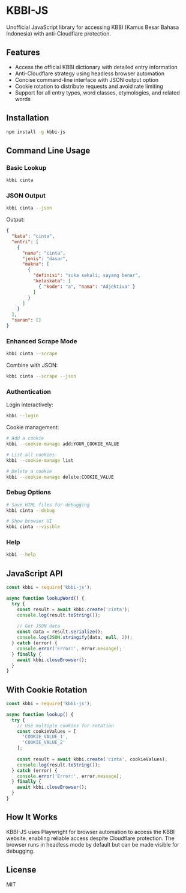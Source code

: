 # KBBI-JS

Unofficial JavaScript library for accessing KBBI (Kamus Besar Bahasa Indonesia) with anti-Cloudflare protection.

## Features

- Access the official KBBI dictionary with detailed entry information
- Anti-Cloudflare strategy using headless browser automation
- Concise command-line interface with JSON output option
- Cookie rotation to distribute requests and avoid rate limiting
- Support for all entry types, word classes, etymologies, and related words

## Installation

```bash
npm install -g kbbi-js
```

## Command Line Usage

### Basic Lookup

```bash
kbbi cinta
```

### JSON Output

```bash
kbbi cinta --json
```

Output:
```json
{
  "kata": "cinta",
  "entri": [
    {
      "nama": "cinta",
      "jenis": "dasar",
      "makna": [
        {
          "definisi": "suka sekali; sayang benar",
          "kelaskata": [
            { "kode": "a", "nama": "Adjektiva" }
          ]
        }
      ]
    }
  ],
  "saran": []
}
```

### Enhanced Scrape Mode

```bash
kbbi cinta --scrape
```

Combine with JSON:
```bash
kbbi cinta --scrape --json
```

### Authentication

Login interactively:
```bash
kbbi --login
```

Cookie management:
```bash
# Add a cookie
kbbi --cookie-manage add:YOUR_COOKIE_VALUE

# List all cookies
kbbi --cookie-manage list

# Delete a cookie
kbbi --cookie-manage delete:COOKIE_VALUE
```

### Debug Options

```bash
# Save HTML files for debugging
kbbi cinta --debug

# Show browser UI
kbbi cinta --visible
```

### Help

```bash
kbbi --help
```

## JavaScript API

```javascript
const kbbi = require('kbbi-js');

async function lookupWord() {
  try {
    const result = await kbbi.create('cinta');
    console.log(result.toString());
    
    // Get JSON data
    const data = result.serialize();
    console.log(JSON.stringify(data, null, 2));
  } catch (error) {
    console.error('Error:', error.message);
  } finally {
    await kbbi.closeBrowser();
  }
}
```

## With Cookie Rotation

```javascript
const kbbi = require('kbbi-js');

async function lookup() {
  try {
    // Use multiple cookies for rotation
    const cookieValues = [
      'COOKIE_VALUE_1',
      'COOKIE_VALUE_2'
    ];
    
    const result = await kbbi.create('cinta', cookieValues);
    console.log(result.toString());
  } catch (error) {
    console.error('Error:', error.message);
  } finally {
    await kbbi.closeBrowser();
  }
}
```

## How It Works

KBBI-JS uses Playwright for browser automation to access the KBBI website, enabling reliable access despite Cloudflare protection. The browser runs in headless mode by default but can be made visible for debugging.

## License

MIT 